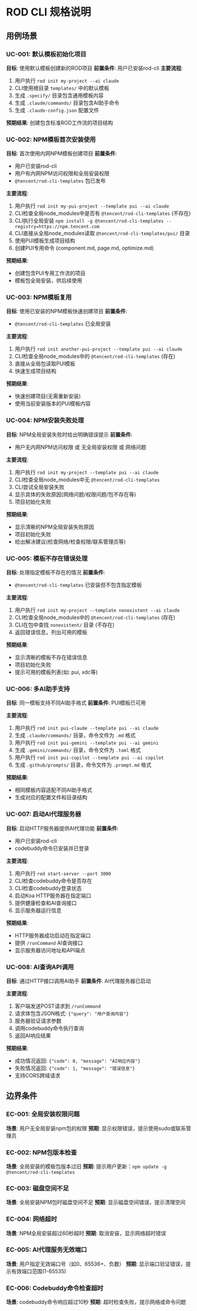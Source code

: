 # ROD CLI 规格说明

## 用例场景

### UC-001: 默认模板初始化项目
**目标**: 使用默认模板创建新的ROD项目
**前置条件**: 用户已安装rod-cli
**主要流程**:
1. 用户执行 `rod init my-project --ai claude`
2. CLI使用根目录 `templates/` 中的默认模板
3. 生成 `.specify/` 目录包含通用模板内容
4. 生成 `.claude/commands/` 目录包含AI助手命令
5. 生成 `.claude-config.json` 配置文件

**预期结果**: 创建包含标准ROD工作流的项目结构

### UC-002: NPM模板首次安装使用
**目标**: 首次使用内网NPM模板创建项目
**前置条件**:
- 用户已安装rod-cli
- 用户有内网NPM访问权限和全局安装权限
- `@tencent/rod-cli-templates` 包已发布

**主要流程**:
1. 用户执行 `rod init my-pui-project --template pui --ai claude`
2. CLI检查全局node_modules中是否有 `@tencent/rod-cli-templates` (不存在)
3. CLI执行全局安装 `npm install -g @tencent/rod-cli-templates --registry=https://npm.tencent.com`
4. CLI直接从全局node_modules读取 `@tencent/rod-cli-templates/pui/` 目录
5. 使用PUI模板生成项目结构
6. 创建PUI专用命令 (component.md, page.md, optimize.md)

**预期结果**:
- 创建包含PUI专用工作流的项目
- 模板包全局安装，供后续使用

### UC-003: NPM模板复用
**目标**: 使用已安装的NPM模板快速创建项目
**前置条件**:
- `@tencent/rod-cli-templates` 已全局安装

**主要流程**:
1. 用户执行 `rod init another-pui-project --template pui --ai claude`
2. CLI检查全局node_modules中的 `@tencent/rod-cli-templates` (存在)
3. 直接从全局包读取PUI模板
4. 快速生成项目结构

**预期结果**:
- 快速创建项目(无需重新安装)
- 使用当前安装版本的PUI模板内容

### UC-004: NPM安装失败处理
**目标**: NPM全局安装失败时给出明确错误提示
**前置条件**:
- 用户无内网NPM访问权限 或 无全局安装权限 或 网络问题

**主要流程**:
1. 用户执行 `rod init my-project --template pui --ai claude`
2. CLI检查全局node_modules中无 `@tencent/rod-cli-templates`
3. CLI尝试全局安装失败
4. 显示具体的失败原因(网络问题/权限问题/包不存在等)
5. 项目初始化失败

**预期结果**:
- 显示清晰的NPM全局安装失败原因
- 项目初始化失败
- 给出解决建议(检查网络/检查权限/联系管理员等)

### UC-005: 模板不存在错误处理
**目标**: 处理指定模板不存在的情况
**前置条件**:
- `@tencent/rod-cli-templates` 已安装但不包含指定模板

**主要流程**:
1. 用户执行 `rod init my-project --template nonexistent --ai claude`
2. CLI检查全局node_modules中的 `@tencent/rod-cli-templates` (存在)
3. CLI在包中查找 `nonexistent/` 目录 (不存在)
4. 返回错误信息，列出可用的模板

**预期结果**:
- 显示清晰的模板不存在错误信息
- 项目初始化失败
- 提示可用的模板列表(如: pui, xdc等)

### UC-006: 多AI助手支持
**目标**: 同一模板支持不同AI助手格式
**前置条件**: PUI模板已可用

**主要流程**:
1. 用户执行 `rod init pui-claude --template pui --ai claude`
2. 生成 `.claude/commands/` 目录，命令文件为 `.md` 格式
3. 用户执行 `rod init pui-gemini --template pui --ai gemini`
4. 生成 `.gemini/commands/` 目录，命令文件为 `.toml` 格式
5. 用户执行 `rod init pui-copilot --template pui --ai copilot`
6. 生成 `.github/prompts/` 目录，命令文件为 `.prompt.md` 格式

**预期结果**:
- 相同模板内容适配不同AI助手格式
- 生成对应的配置文件和目录结构

### UC-007: 启动AI代理服务器
**目标**: 启动HTTP服务器提供AI代理功能
**前置条件**:
- 用户已安装rod-cli
- codebuddy命令已安装并已登录

**主要流程**:
1. 用户执行 `rod start-server --port 3000`
2. CLI检查codebuddy命令是否存在
3. CLI检查codebuddy登录状态
4. 启动Koa HTTP服务器在指定端口
5. 提供健康检查和AI查询接口
6. 显示服务器运行信息

**预期结果**:
- HTTP服务器成功启动在指定端口
- 提供 `/runCommand` AI查询接口
- 显示服务器访问地址和API端点

### UC-008: AI查询API调用
**目标**: 通过HTTP接口调用AI助手
**前置条件**: AI代理服务器已启动

**主要流程**:
1. 客户端发送POST请求到 `/runCommand`
2. 请求体包含JSON格式: `{"query": "用户查询内容"}`
3. 服务器验证请求参数
4. 调用codebuddy命令执行查询
5. 返回AI响应结果

**预期结果**:
- 成功情况返回: `{"code": 0, "message": "AI响应内容"}`
- 失败情况返回: `{"code": 1, "message": "错误信息"}`
- 支持CORS跨域请求

## 边界条件

### EC-001: 全局安装权限问题
**场景**: 用户无全局安装npm包的权限
**预期**: 显示权限错误，提示使用sudo或联系管理员

### EC-002: NPM包版本检查
**场景**: 全局安装的模板包版本过旧
**预期**: 提示用户更新：`npm update -g @tencent/rod-cli-templates`

### EC-003: 磁盘空间不足
**场景**: 全局安装NPM包时磁盘空间不足
**预期**: 显示磁盘空间错误，提示清理空间

### EC-004: 网络超时
**场景**: NPM全局安装超过60秒超时
**预期**: 取消安装，显示网络超时错误

### EC-005: AI代理服务无效端口
**场景**: 用户指定无效端口号（如0、65536+、负数）
**预期**: 显示端口验证错误，提示有效端口范围(1-65535)

### EC-006: Codebuddy命令检查超时
**场景**: codebuddy命令响应超过10秒
**预期**: 超时检查失败，提示网络或命令问题